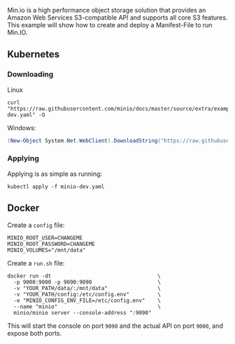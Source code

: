 Min.io is a high performance object storage solution that provides an Amazon Web Services S3-compatible API and supports all core S3 features. This example will show how to create and deploy a Manifest-File to run Min.IO.

## Kubernetes

### Downloading

Linux
```shell
curl "https://raw.githubusercontent.com/minio/docs/master/source/extra/examples/minio-dev.yaml" -O
```

Windows:
```powershell
(New-Object System.Net.WebClient).DownloadString("https://raw.githubusercontent.com/minio/docs/master/source/extra/examples/minio-dev.yaml") >> minio-dev.yaml
```

### Applying

Applying is as simple as running:
```shell
kubectl apply -f minio-dev.yaml
```

## Docker

Create a ``config`` file:
```
MINIO_ROOT_USER=CHANGEME
MINIO_ROOT_PASSWORD=CHANGEME
MINIO_VOLUMES="/mnt/data"
```

Create a ``run.sh`` file:
```shell
docker run -dt                                  \
  -p 9000:9000 -p 9090:9090                     \
  -v "YOUR_PATH/data/:/mnt/data"                \
  -v "YOUR_PATH/config:/etc/config.env"         \
  -e "MINIO_CONFIG_ENV_FILE=/etc/config.env"    \
  --name "minio"                                \
  minio/minio server --console-address ":9090"
```
This will start the console on port ``9090`` and the actual API on port ``9000``, and expose both ports.